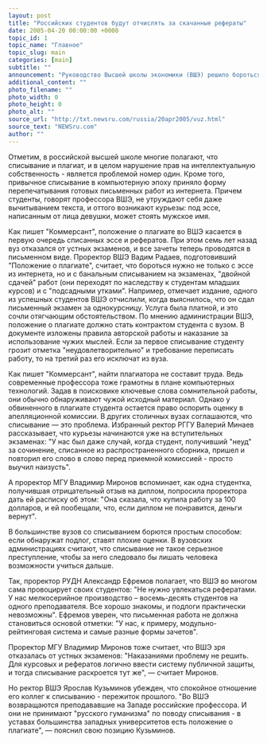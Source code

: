 ```yaml
---
layout: post
title: "Российских студентов будут отчислять за скачанные рефераты"
date: 2005-04-20 00:00:00 +0000
topic_id: 1
topic_name: "Главное"
topic_slug: main
categories: [main]
subtitle: ""
announcement: "Руководство Высшей школы экономики (ВШЭ) решило бороться с нарушением прав на интеллектуальную собственность. Ректорат вуза одобрил новый уставной документ - \"Положение о плагиате\", с помощью которого собирается покончить со списыванием, перекачкой рефератов из интернета, \"подсадными утками\" на экзаменах и использованием чужих мыслей без ссылки на первоисточник. При этом уличенный в плагиате студент ВШЭ рискует быть исключенным из вуза."
additional_content: ""
photo_filename: ""
photo_width: 0
photo_height: 0
photo_alt: ""
source_url: "http://txt.newsru.com/russia/20apr2005/vuz.html"
source_text: "NEWSru.com"
author: ""
---
```

Отметим, в российской высшей школе многие полагают, что списывание и плагиат, и в целом нарушение прав на интеллектуальную собственность - является проблемой номер один. Кроме того, привычное списывание в компьютерную эпоху приняло форму перепечатывания готовых письменных работ из интернета. Причем студенты, говорят профессора ВШЭ, не утруждают себя даже вычитыванием текста, и оттого возникают курьезы: под эссе, написанным от лица девушки, может стоять мужское имя.

Как пишет "Коммерсант", положение о плагиате во ВШЭ касается в первую очередь списанных эссе и рефератов. При этом семь лет назад вуз отказался от устных экзаменов, и все зачеты теперь проводятся в письменном виде. Проректор ВШЭ Вадим Радаев, подготовивший "Положение о плагиате", считает, что бороться нужно не только с эссе из интернета, но и с банальным списыванием на экзаменах, "двойной сдачей" работ (они переходят по наследству к студентам младших курсов) и с "подсадными утками". Например, отмечает издание, одного из успешных студентов ВШЭ отчислили, когда выяснилось, что он сдал письменный экзамен за однокурсницу. Услуга была платной, и это сочли отягчающим обстоятельством. По мнению администрации ВШЭ, положение о плагиате должно стать контрактом студента с вузом. В документе изложены правила авторской работы и наказание за использование чужих мыслей. Если за первое списывание студенту грозит отметка "неудовлетворительно" и требование переписать работу, то на третий раз его исключат из вуза.

Как пишет "Коммерсант", найти плагиатора не составит труда. Ведь современные профессора тоже грамотны в плане компьютерных технологий. Задав в поисковике ключевые слова сомнительной работы, они обычно обнаруживают чужой исходный материал. Однако у обвиненного в плагиате студента остается право оспорить оценку в апелляционной комиссии. В других столичных вузах соглашаются, что списывание &mdash; это проблема. Избранный ректор РГГУ Валерий Минаев рассказывает, что курьезы начинаются уже на вступительных экзаменах: "У нас был даже случай, когда студент, получивший "неуд" за сочинение, списанное из распространенного сборника, пришел и повторил его слово в слово перед приемной комиссией - просто выучил наизусть".

А проректор МГУ Владимир Миронов вспоминает, как одна студентка, получившая отрицательный отзыв на диплом, попросила проректора дать ей расписку об этом: "Она сказала, что купила работу за 100 долларов, и ей пообещали, что, если диплом не понравится, деньги вернут".

В большинстве вузов со списыванием борются простым способом: если обнаружат подлог, ставят плохие оценки. В вузовских администрациях считают, что списывание не такое серьезное преступление, чтобы за него следовало бы лишать человека возможности учиться дальше.

Так, проректор РУДН Александр Ефремов полагает, что ВШЭ во многом сама провоцирует своих студентов: "Не нужно увлекаться рефератами. У нас мелкосерийное производство – восемь-десять студентов на одного преподавателя. Все хорошо знакомы, и подлоги практически невозможны". Ефремов уверен, что письменная работа не должна становиться основой отметки: "У нас, к примеру, модульно-рейтинговая система и самые разные формы зачетов".

Проректор МГУ Владимир Миронов тоже считает, что ВШЭ зря отказалась от устных экзаменов: "Наказаниями проблему не решить. Для курсовых и рефератов логично ввести систему публичной защиты, и тогда списывание раскроется тут же", &mdash; считает Миронов.

Но ректор ВШЭ Ярослав Кузьминов убежден, что спокойное отношение его коллег к списыванию - пережиток прошлого. "Во ВШЭ возвращаются преподававшие на Западе российские профессора. И они не принимают "русского гуманизма" по поводу списывания - в уставах большинства западных университетов есть положение о плагиате", &mdash; пояснил свою позицию Кузьминов.
